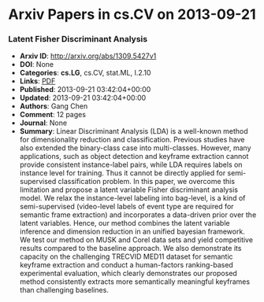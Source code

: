 # Arxiv Papers in cs.CV on 2013-09-21
### Latent Fisher Discriminant Analysis
- **Arxiv ID**: http://arxiv.org/abs/1309.5427v1
- **DOI**: None
- **Categories**: **cs.LG**, cs.CV, stat.ML, I.2.10
- **Links**: [PDF](http://arxiv.org/pdf/1309.5427v1)
- **Published**: 2013-09-21 03:42:04+00:00
- **Updated**: 2013-09-21 03:42:04+00:00
- **Authors**: Gang Chen
- **Comment**: 12 pages
- **Journal**: None
- **Summary**: Linear Discriminant Analysis (LDA) is a well-known method for dimensionality reduction and classification. Previous studies have also extended the binary-class case into multi-classes. However, many applications, such as object detection and keyframe extraction cannot provide consistent instance-label pairs, while LDA requires labels on instance level for training. Thus it cannot be directly applied for semi-supervised classification problem. In this paper, we overcome this limitation and propose a latent variable Fisher discriminant analysis model. We relax the instance-level labeling into bag-level, is a kind of semi-supervised (video-level labels of event type are required for semantic frame extraction) and incorporates a data-driven prior over the latent variables. Hence, our method combines the latent variable inference and dimension reduction in an unified bayesian framework. We test our method on MUSK and Corel data sets and yield competitive results compared to the baseline approach. We also demonstrate its capacity on the challenging TRECVID MED11 dataset for semantic keyframe extraction and conduct a human-factors ranking-based experimental evaluation, which clearly demonstrates our proposed method consistently extracts more semantically meaningful keyframes than challenging baselines.



